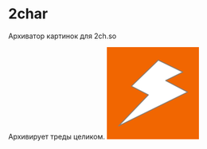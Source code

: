 2char
=====

Архиватор картинок для 2ch.so

Архивирует треды целиком.
<img src="https://github.com/gelchanka/2char/raw/master/src/main/resources/so/_2ch/icons/2ch.png"/>
